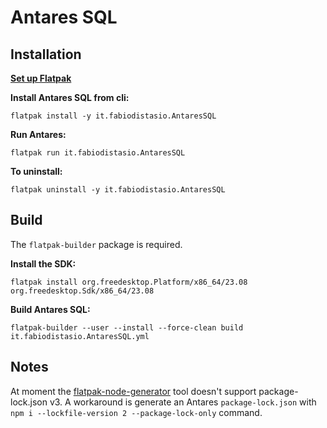 # Antares SQL

## Installation

[**Set up Flatpak**](https://www.flatpak.org/setup/)

**Install Antares SQL from cli:**

```shell
flatpak install -y it.fabiodistasio.AntaresSQL
```

**Run Antares:**

```shell
flatpak run it.fabiodistasio.AntaresSQL
```

**To uninstall:**

```shell
flatpak uninstall -y it.fabiodistasio.AntaresSQL
```

## Build

The `flatpak-builder` package is required.

**Install the SDK:**

```shell
flatpak install org.freedesktop.Platform/x86_64/23.08 org.freedesktop.Sdk/x86_64/23.08
```

**Build Antares SQL:**

```shell
flatpak-builder --user --install --force-clean build it.fabiodistasio.AntaresSQL.yml
```

## Notes

At moment the [flatpak-node-generator](https://github.com/flatpak/flatpak-builder-tools/tree/master/node) tool doesn't support package-lock.json v3. A workaround is generate an Antares `package-lock.json` with `npm i --lockfile-version 2 --package-lock-only` command.
